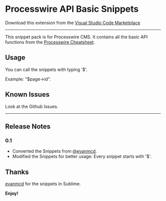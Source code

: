 # Processwire API Basic Snippets

Download this extension from the [Visual Studio Code Marketplace](https://marketplace.visualstudio.com/search?term=processwire&target=VSCode&sortBy=Relevance)

-----------------------------------------

This snippet pack is for Processwire CMS. It contains all the basic API functions from the [Processwire Cheatsheet](http://cheatsheet.processwire.com/).


## Usage

You can call the snippets with typing '$'. 

Example: "$page->id".

## Known Issues

Look at the Github Issues.

-----------------------------------------------------------------------------------------------------------

## Release Notes

### 0.1

- Converted the Snippets from [@evanmcd](https://github.com/evanmcd/SublimeProcessWireSnippetsBasic).
- Modified the Snippets for better usage: Every snippet starts with '$'.

## Thanks

[evanmcd](https://github.com/evanmcd) for the snippets in Sublime.

**Enjoy!**